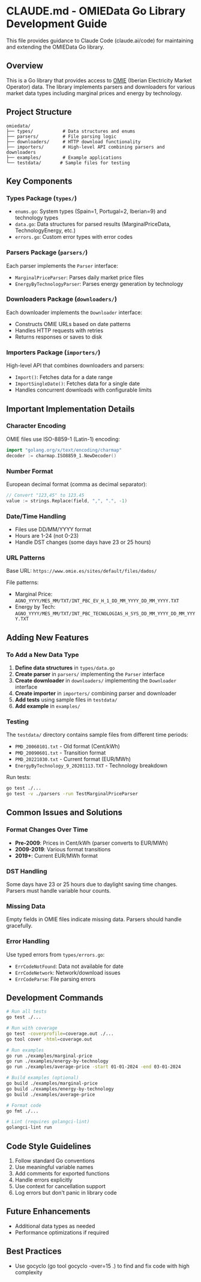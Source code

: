 # CLAUDE.md - OMIEData Go Library Development Guide

This file provides guidance to Claude Code (claude.ai/code) for maintaining and extending the OMIEData Go library.

## Overview

This is a Go library that provides access to [OMIE](https://www.omie.es/) (Iberian Electricity Market Operator) data. The library implements parsers and downloaders for various market data types including marginal prices and energy by technology.

## Project Structure

```
omiedata/
├── types/           # Data structures and enums
├── parsers/         # File parsing logic
├── downloaders/     # HTTP download functionality
├── importers/       # High-level API combining parsers and downloaders
├── examples/        # Example applications
└── testdata/       # Sample files for testing
```

## Key Components

### Types Package (`types/`)
- `enums.go`: System types (Spain=1, Portugal=2, Iberian=9) and technology types
- `data.go`: Data structures for parsed results (MarginalPriceData, TechnologyEnergy, etc.)
- `errors.go`: Custom error types with error codes

### Parsers Package (`parsers/`)
Each parser implements the `Parser` interface:
- `MarginalPriceParser`: Parses daily market price files
- `EnergyByTechnologyParser`: Parses energy generation by technology

### Downloaders Package (`downloaders/`)
Each downloader implements the `Downloader` interface:
- Constructs OMIE URLs based on date patterns
- Handles HTTP requests with retries
- Returns responses or saves to disk

### Importers Package (`importers/`)
High-level API that combines downloaders and parsers:
- `Import()`: Fetches data for a date range
- `ImportSingleDate()`: Fetches data for a single date
- Handles concurrent downloads with configurable limits

## Important Implementation Details

### Character Encoding
OMIE files use ISO-8859-1 (Latin-1) encoding:
```go
import "golang.org/x/text/encoding/charmap"
decoder := charmap.ISO8859_1.NewDecoder()
```

### Number Format
European decimal format (comma as decimal separator):
```go
// Convert "123,45" to 123.45
value := strings.Replace(field, ",", ".", -1)
```

### Date/Time Handling
- Files use DD/MM/YYYY format
- Hours are 1-24 (not 0-23)
- Handle DST changes (some days have 23 or 25 hours)

### URL Patterns
Base URL: `https://www.omie.es/sites/default/files/dados/`

File patterns:
- Marginal Price: `AGNO_YYYY/MES_MM/TXT/INT_PBC_EV_H_1_DD_MM_YYYY_DD_MM_YYYY.TXT`
- Energy by Tech: `AGNO_YYYY/MES_MM/TXT/INT_PBC_TECNOLOGIAS_H_SYS_DD_MM_YYYY_DD_MM_YYYY.TXT`

## Adding New Features

### To Add a New Data Type

1. **Define data structures** in `types/data.go`
2. **Create parser** in `parsers/` implementing the `Parser` interface
3. **Create downloader** in `downloaders/` implementing the `Downloader` interface
4. **Create importer** in `importers/` combining parser and downloader
5. **Add tests** using sample files in `testdata/`
6. **Add example** in `examples/`

### Testing

The `testdata/` directory contains sample files from different time periods:
- `PMD_20060101.txt` - Old format (Cent/kWh)
- `PMD_20090601.txt` - Transition format
- `PMD_20221030.txt` - Current format (EUR/MWh)
- `EnergyByTechnology_9_20201113.TXT` - Technology breakdown

Run tests:
```bash
go test ./...
go test -v ./parsers -run TestMarginalPriceParser
```

## Common Issues and Solutions

### Format Changes Over Time
- **Pre-2009**: Prices in Cent/kWh (parser converts to EUR/MWh)
- **2009-2019**: Various format transitions
- **2019+**: Current EUR/MWh format

### DST Handling
Some days have 23 or 25 hours due to daylight saving time changes. Parsers must handle variable hour counts.

### Missing Data
Empty fields in OMIE files indicate missing data. Parsers should handle gracefully.

### Error Handling
Use typed errors from `types/errors.go`:
- `ErrCodeNotFound`: Data not available for date
- `ErrCodeNetwork`: Network/download issues
- `ErrCodeParse`: File parsing errors

## Development Commands

```bash
# Run all tests
go test ./...

# Run with coverage
go test -coverprofile=coverage.out ./...
go tool cover -html=coverage.out

# Run examples
go run ./examples/marginal-price
go run ./examples/energy-by-technology
go run ./examples/average-price -start 01-01-2024 -end 03-01-2024

# Build examples (optional)
go build ./examples/marginal-price
go build ./examples/energy-by-technology
go build ./examples/average-price

# Format code
go fmt ./...

# Lint (requires golangci-lint)
golangci-lint run
```

## Code Style Guidelines

1. Follow standard Go conventions
2. Use meaningful variable names
3. Add comments for exported functions
4. Handle errors explicitly
5. Use context for cancellation support
6. Log errors but don't panic in library code

## Future Enhancements

- Additional data types as needed
- Performance optimizations if required

## Best Practices

- Use gocyclo (go tool gocyclo -over=15 .) to find and fix code with high complexity